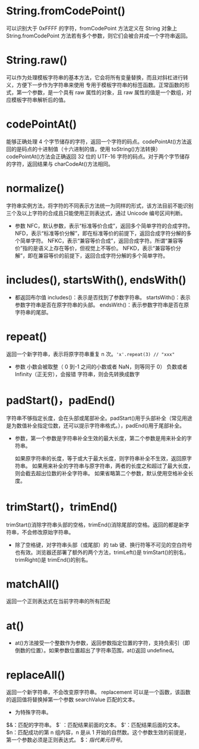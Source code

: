 # String.fromCodePoint()

可以识别大于 0xFFFF 的字符，fromCodePoint 方法定义在 String 对象上
String.fromCodePoint 方法若有多个参数，则它们会被合并成一个字符串返回。

# String.raw()

可以作为处理模板字符串的基本方法，它会将所有变量替换，而且对斜杠进行转义，方便下一步作为字符串来使用
专用于模板字符串的标签函数。正常函数的形式，第一个参数，是一个具有 raw 属性的对象，且 raw 属性的值是一个数组，对应模板字符串解析后的值。

# codePointAt()

能够正确处理 4 个字节储存的字符，返回一个字符的码点。codePointAt()方法返回的是码点的十进制值（十六进制的值，使用 toString()方法转换）
codePointAt()方法会正确返回 32 位的 UTF-16 字符的码点。对于两个字节储存的字符，返回结果与 charCodeAt()方法相同。

# normalize()

字符串实例方法，将字符的不同表示方法统一为同样的形式，该方法目前不能识别三个及以上字符的合成且只能使用正则表达式，通过 Unicode 编号区间判断。

-   参数
    NFC，默认参数，表示“标准等价合成”，返回多个简单字符的合成字符。
    NFD，表示“标准等价分解”，即在标准等价的前提下，返回合成字符分解的多个简单字符。
    NFKC，表示“兼容等价合成”，返回合成字符。所谓“兼容等价”指的是语义上存在等价，但视觉上不等价。
    NFKD，表示“兼容等价分解”，即在兼容等价的前提下，返回合成字符分解的多个简单字符。

# includes(), startsWith(), endsWith()

-   都返回布尔值
    includes()：表示是否找到了参数字符串。
    startsWith()：表示参数字符串是否在原字符串的头部。
    endsWith()：表示参数字符串是否在原字符串的尾部。

# repeat()

返回一个新字符串，表示将原字符串重复 n 次。`'x'.repeat(3) // "xxx"`

-   参数
    小数会被取整（ 0 到-1 之间的小数或者 NaN，则等同于 0）
    负数或者 Infinity（正无穷），会报错
    字符串，则会先转换成数字

# padStart()，padEnd()

字符串不够指定长度，会在头部或尾部补全。padStart()用于头部补全（常见用途是为数值补全指定位数，还可以提示字符串格式。），padEnd()用于尾部补全。

-   参数，第一个参数是字符串补全生效的最大长度，第二个参数是用来补全的字符串。

    如果原字符串的长度，等于或大于最大长度，则字符串补全不生效，返回原字符串。
    如果用来补全的字符串与原字符串，两者的长度之和超过了最大长度，则会截去超出位数的补全字符串。
    如果省略第二个参数，默认使用空格补全长度。

# trimStart()，trimEnd()

trimStart()消除字符串头部的空格，trimEnd()消除尾部的空格。返回的都是新字符串，不会修改原始字符串。

-   除了空格键，对字符串头部（或尾部）的 tab 键、换行符等不可见的空白符号也有效。浏览器还部署了额外的两个方法，trimLeft()是 trimStart()的别名，trimRight()是 trimEnd()的别名。

# matchAll()

返回一个正则表达式在当前字符串的所有匹配

# at()

-   at()方法接受一个整数作为参数，返回参数指定位置的字符，支持负索引（即倒数的位置）。如果参数位置超出了字符串范围，at()返回 undefined。

# replaceAll()

返回一个新字符串，不会改变原字符串。
replacement 可以是一个函数，该函数的返回值将替换掉第一个参数 searchValue 匹配的文本。

-   为特殊字符串。

$&：匹配的字符串。
$` ：匹配结果前面的文本。
$'：匹配结果后面的文本。
$n：匹配成功的第 n 组内容，n 是从 1 开始的自然数。这个参数生效的前提是，第一个参数必须是正则表达式。
$$：指代美元符号$。
